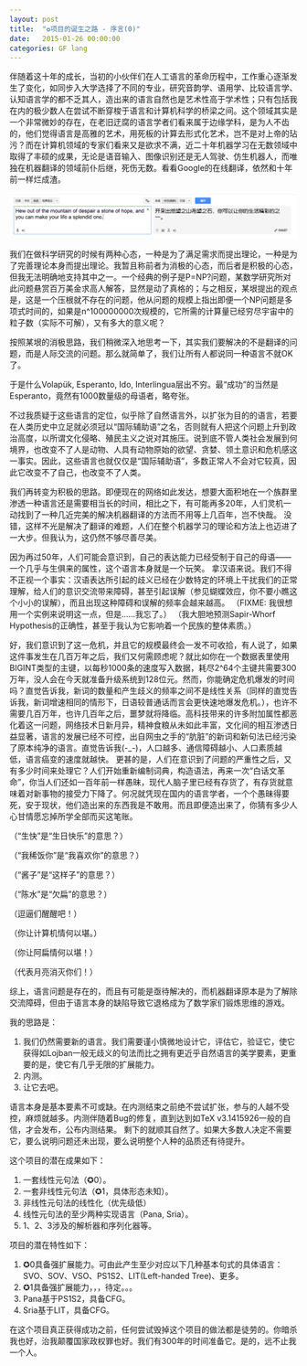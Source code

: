 ```yaml
---
layout: post
title:  "✪项目的诞生之路 - 序言(0)"
date:   2015-01-26 00:00:00
categories: GF lang
---
```


伴随着这十年的成长，当初的小伙伴们在人工语言的革命历程中，工作重心逐渐发生了变化，如同步入大学选择了不同的专业，研究音韵学、语用学、比较语言学、认知语言学的都不乏其人，造出来的语言自然也是艺术性高于学术性；只有包括我在内的极少数人在尝试不断穿梭于语言和计算机科学的桥梁之间。这个领域其实是一个非常微妙的存在，在老旧迂腐的语言学者们看来属于边缘学科，是为人不齿的，他们觉得语言是高雅的艺术，用死板的计算去形式化艺术，岂不是对上帝的玷污？而在计算机领域的专家们看来又是欲求不满，近二十年机器学习在无数领域中取得了丰硕的成果，无论是语音输入、图像识别还是无人驾驶、仿生机器人，而唯独在机器翻译的领域前仆后继，死伤无数。看看Google的在线翻译，依然和十年前一样烂成渣。

![](/assets/google_stupid_translation.png)

我们在做科学研究的时候有两种心态，一种是为了满足需求而提出理论，一种是为了完善理论本身而提出理论。我暂且称前者为消极的心态，而后者是积极的心态，但我无法明确地支持其中之一。一个经典的例子是P=NP?问题，某数学研究所对此问题悬赏百万美金求高人解答，显然是动了真格的；与之相反，某垠提出的观点是，这是一个压根就不存在的问题，他从问题的规模上指出即便一个NP问题是多项式时间的，如果是n^100000000次规模的，它所需的计算量已经穷尽宇宙中的粒子数（实际不可解），又有多大的意义呢？


按照某垠的消极思路，我们稍微深入地思考一下，其实我们要解决的不是翻译的问题，而是人际交流的问题。那么就简单了，我们让所有人都说同一种语言不就OK了。


于是什么Volapük, Esperanto, Ido, Interlingua层出不穷。最“成功”的当然是Esperanto，竟然有1000数量级的母语者，略夸张。

不过我质疑于这些语言的定位，似乎除了自然语言外，以扩张为目的的语言，若要在人类历史中立足就必须冠以“国际辅助语”之名，否则就有人把这个问题上升到政治高度，以所谓文化侵略、殖民主义之说对其施压。说到底不管人类社会发展到何境界，也改变不了人是动物、人具有动物原始的欲望、贪婪、领土意识和危机感这一事实。因此，这些语言也就仅仅是“国际辅助语”，多数正常人不会对它较真，因此它改变不了自己，也改变不了人类。


我们再转变为积极的思路。即便现在的网络如此发达，想要大面积地在一个族群里渗透一种语言还是需要相当长的时间，相比之下，有可能再多20年，人们灵机一动找到了一种几近完美的解决机器翻译的方法而不用等上几百年，岂不快哉。
没错，这样不光是解决了翻译的难题，人们在整个机器学习的理论和方法上也迈进了一大步。但我认为，这仍然不够尽善尽美。

因为再过50年，人们可能会意识到，自己的表达能力已经受制于自己的母语——一个几乎与生俱来的属性，这个语言本身就是一个玩笑。
拿汉语来说。我们不得不正视一个事实：汉语表达所引起的歧义已经在少数特定的环境上干扰我们的正常理解，给人们的意识交流带来障碍，甚至引起误解（参见蝴蝶效应，你不要小瞧这个小小的误解），而且出现这种障碍和误解的频率会越来越高。
（FIXME: 我很想用一个实例来说明这一点，但是……我忘了。）
（我大胆地预测Sapir-Whorf Hypothesis的正确性，甚至于我认为它影响着一个民族的整体素质。）

好，我们意识到了这一危机，并且它的规模最终会一发不可收拾，有人说了，如果这件事发生在几百万年之后，我们又何需顾虑呢？就比如你在一个数据表里使用BIGINT类型的主键，以每秒1000条的速度写入数据，耗尽2^64个主键共需要300万年，没人会在今天就准备升级系统到128位元。然而，你能确定危机爆发的时间吗？直觉告诉我，新词的数量和产生歧义的频率之间不是线性关系（同样的直觉告诉我，新词增速相同的情形下，日语较普通话而言会更快速地爆发危机。），也许不需要几百万年，也许几百年之后，噩梦就将降临。高科技带来的许多附加属性都恶化着这一问题，网络技术日新月异，精神食粮从未如此丰富，文化间的相互渗透日益显著，语言的发展已经不可控，出自网虫之手的“肮脏”的新词和新句法已经污染了原本纯净的语言。直觉告诉我(-_-)，人口越多、通信障碍越小、人口素质越低，语言癌变的速度就越快。
更甚的是，人们在意识到了问题的严重性之后，又有多少时间来处理它？人们开始重新编制词典，构造语法，再来一次“白话文革命”，你当人们还如一百年前一样愚昧，现代人脑子里已经有存货了，有存货就意味着对新事物的接受力下降了。何况就凭现在国内的语言学者，一个个愚昧得要死，安于现状，他们造出来的东西我是不敢用。而且即便造出来了，你猜有多少人心甘情愿忘掉所学全部而买这笔账。

（“生快”是“生日快乐”的意思？）

（“我稀饭你”是“我喜欢你”的意思？）

（“酱子”是“这样子”的意思？）

（“陈水”是“欠扁”的意思？）

（逗逼们醒醒吧！）

（你让计算机情何以堪。）

（你让阿扁情何以堪！）

（代表月亮消灭你们！）

综上，语言问题是存在的，而且有可能是亟待解决的，而机器翻译原本是为了解除交流障碍，但由于语言本身的缺陷导致它退格成为了数学家们锻炼思维的游戏。

我的思路是：
1. 我们仍然需要新的语言。我们需要谨小慎微地设计它，评估它，验证它，使它获得如Lojban一般无歧义的句法而比之拥有更近乎自然语言的美学要素，更重要的是，使它有几乎无限的扩展能力。
2. 内测。
3. 让它去吧。

语言本身是基本要素不可或缺。在内测结束之前绝不尝试扩张，参与的人越不受控，麻烦就越多。内测伴随着Bug的修复，直到达到如TeX v3.1415926一般的自信，才会发布，公布内测结果。
剩下的就顺其自然了。如果大多数人决定不需要它，要么说明问题还未出现，要么说明整个人种的品质还有待提升。

这个项目的潜在成果如下：
1. 一套线性元句法（✪0）。
2. 一套非线性元句法（✪1，具体形态未知）。
3. 非线性元句法的线性化（优先级低）
3. 线性元句法的至少两种实现语言（Pana, Sria）。
4. 1、2、3涉及的解析器和序列化器等。

项目的潜在特性如下：
1. ✪0具备强扩展能力。可由此产生至少对应以下几种基本句式的具体语言：SVO、SOV、VSO、PS1S2、LIT(Left-handed Tree)、更多。
2. ✪1具备强扩展能力，，，待定。。。
3. Pana基于PS1S2，具备CFG。
4. Sria基于LIT，具备CFG。

在这个项目真正获得成功之前，任何尝试毁掉这个项目的做法都是徒劳的。你暗杀我也好，治我颠覆国家政权罪也好。我们有300年的时间准备它。是的，远不止我一个人。
